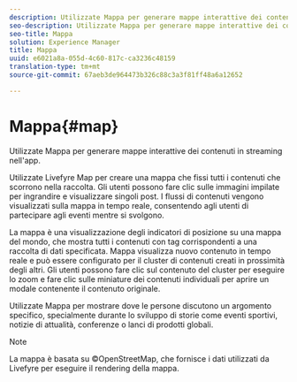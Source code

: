 ```yaml
---
description: Utilizzate Mappa per generare mappe interattive dei contenuti in streaming nell'app.
seo-description: Utilizzate Mappa per generare mappe interattive dei contenuti in streaming nell'app.
seo-title: Mappa
solution: Experience Manager
title: Mappa
uuid: e6021a8a-055d-4c60-817c-ca3236c48159
translation-type: tm+mt
source-git-commit: 67aeb3de964473b326c88c3a3f81ff48a6a12652

---
```



# Mappa{#map}

Utilizzate Mappa per generare mappe interattive dei contenuti in streaming nell'app.

Utilizzate Livefyre Map per creare una mappa che fissi tutti i contenuti che scorrono nella raccolta. Gli utenti possono fare clic sulle immagini impilate per ingrandire e visualizzare singoli post. I flussi di contenuti vengono visualizzati sulla mappa in tempo reale, consentendo agli utenti di partecipare agli eventi mentre si svolgono.

La mappa è una visualizzazione degli indicatori di posizione su una mappa del mondo, che mostra tutti i contenuti con tag corrispondenti a una raccolta di dati specificata. Mappa visualizza nuovo contenuto in tempo reale e può essere configurato per il cluster di contenuti creati in prossimità degli altri. Gli utenti possono fare clic sul contenuto del cluster per eseguire lo zoom e fare clic sulle miniature dei contenuti individuali per aprire un modale contenente il contenuto originale.

Utilizzate Mappa per mostrare dove le persone discutono un argomento specifico, specialmente durante lo sviluppo di storie come eventi sportivi, notizie di attualità, conferenze o lanci di prodotti globali.

>[!NOTE]
>
>La mappa è basata su ©OpenStreetMap, che fornisce i dati utilizzati da Livefyre per eseguire il rendering della mappa.

